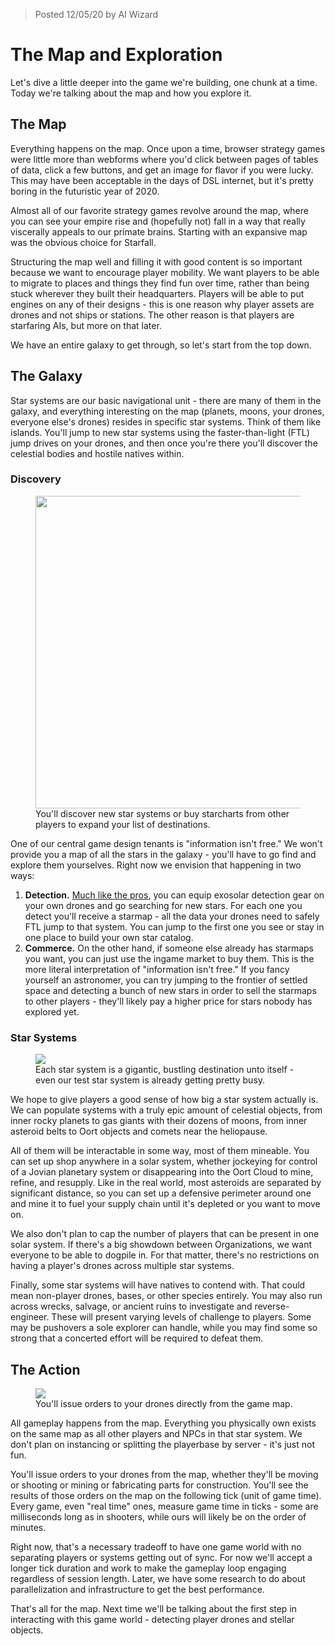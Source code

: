 > Posted 12/05/20 by AI Wizard

# The Map and Exploration

Let's dive a little deeper into the game we're building, one chunk at a time. Today we're talking about the map and how you explore it.

## The Map
Everything happens on the map. Once upon a time, browser strategy games were little more than webforms where you'd click between pages of tables of data, click a few buttons, and get an image for flavor if you were lucky. This may have been acceptable in the days of DSL internet, but it's pretty boring in the futuristic year of 2020.

Almost all of our favorite strategy games revolve around the map, where you can see your empire rise and (hopefully not) fall in a way that really viscerally appeals to our primate brains. Starting with an expansive map was the obvious choice for Starfall. 

Structuring the map well and filling it with good content is so important because we want to encourage player mobility. We want players to be able to migrate to places and things they find fun over time, rather than being stuck wherever they built their headquarters. Players will be able to put engines on any of their designs - this is one reason why player assets are drones and not ships or stations. The other reason is that players are starfaring AIs, but more on that later.

We have an entire galaxy to get through, so let's start from the top down.

## The Galaxy

Star systems are our basic navigational unit - there are many of them in the galaxy, and everything interesting on the map (planets, moons, your drones, everyone else's drones) resides in specific star systems. Think of them like islands. You'll jump to new star systems using the faster-than-light (FTL) jump drives on your drones, and then once you're there you'll discover the celestial bodies and hostile natives within.

### Discovery
<p align="center">
  <figure>
    <a href="https://arkeindustries.com/philotechnica/img/7.PNG"><img width=500 src="https://arkeindustries.com/philotechnica/img/7.PNG"></a>
    <figcaption>You'll discover new star systems or buy starcharts from other players to expand your list of destinations.</figcaption>
  </figure>
</p>

One of our central game design tenants is "information isn't free." We won't provide you a map of all the stars in the galaxy - you'll have to go find and explore them yourselves. Right now we envision that happening in two ways:

1. **Detection.** [Much like the pros](https://exoplanets.nasa.gov/), you can equip exosolar detection gear on your own drones and go searching for new stars. For each one you detect you'll receive a starmap - all the data your drones need to safely FTL jump to that system. You can jump to the first one you see or stay in one place to build your own star catalog.
2. **Commerce.** On the other hand, if someone else already has starmaps you want, you can just use the ingame market to buy them. This is the more literal interpretation of "information isn't free." If you fancy yourself an astronomer, you can try jumping to the frontier of settled space and detecting a bunch of new stars in order to sell the starmaps to other players - they'll likely pay a higher price for stars nobody has explored yet.

### Star Systems
<p align="center">
  <figure>
    <a href="https://arkeindustries.com/philotechnica/img/8.PNG"><img src="https://arkeindustries.com/philotechnica/img/8.PNG"></a>
    <figcaption>Each star system is a gigantic, bustling destination unto itself - even our test star system is already getting pretty busy.</figcaption>
  </figure>
</p>

We hope to give players a good sense of how big a star system actually is. We can populate systems with a truly epic amount of celestial objects, from inner rocky planets to gas giants with their dozens of moons, from inner asteroid belts to Oort objects and comets near the heliopause.

All of them will be interactable in some way, most of them mineable. You can set up shop anywhere in a solar system, whether jockeying for control of a Jovian planetary system or disappearing into the Oort Cloud to mine, refine, and resupply. Like in the real world, most asteroids are separated by significant distance, so you can set up a defensive perimeter around one and mine it to fuel your supply chain until it's depleted or you want to move on.

We also don't plan to cap the number of players that can be present in one solar system. If there's a big showdown between Organizations, we want everyone to be able to dogpile in. For that matter, there's no restrictions on having a player's drones across multiple star systems.

Finally, some star systems will have natives to contend with. That could mean non-player drones, bases, or other species entirely. You may also run across wrecks, salvage, or ancient ruins to investigate and reverse-engineer. These will present varying levels of challenge to players. Some may be pushovers a sole explorer can handle, while you may find some so strong that a concerted effort will be required to defeat them.

## The Action
<p align="center">
  <figure>
    <a href="https://arkeindustries.com/philotechnica/img/9.PNG"><img src="https://arkeindustries.com/philotechnica/img/9.PNG"></a>
    <figcaption>You'll issue orders to your drones directly from the game map.</figcaption>
  </figure>
</p>

All gameplay happens from the map. Everything you physically own exists on the same map as all other players and NPCs in that star system. We don't plan on instancing or splitting the playerbase by server - it's just not fun.

You'll issue orders to your drones from the map, whether they'll be moving or shooting or mining or fabricating parts for construction. You'll see the results of those orders on the map on the following tick (unit of game time). Every game, even "real time" ones, measure game time in ticks - some are milliseconds long as in shooters, while ours will likely be on the order of minutes.

Right now, that's a necessary tradeoff to have one game world with no separating players or systems getting out of sync. For now we'll accept a longer tick duration and work to make the gameplay loop engaging regardless of session length. Later, we have some research to do about parallelization and infrastructure to get the best performance.

That's all for the map. Next time we'll be talking about the first step in interacting with this game world - detecting player drones and stellar objects.


